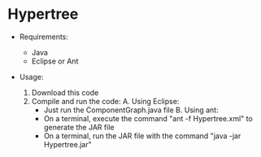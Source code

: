 # Hypertree

- Requirements:
  - Java
  - Eclipse or Ant
  
- Usage:
  1. Download this code
  2. Compile and run the code:
    A. Using Eclipse:
      - Just run the ComponentGraph.java file
    B. Using ant:
      - On a terminal, execute the command "ant -f Hypertree.xml" to generate the JAR file
      - On a terminal, run the JAR file with the command "java -jar Hypertree.jar"
  

